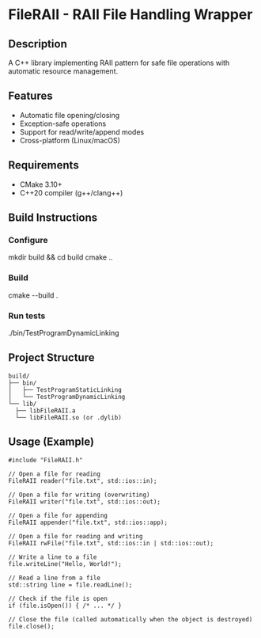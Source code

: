 # FileRAII - RAII File Handling Wrapper

## Description
A C++ library implementing RAII pattern for safe file operations with automatic resource management.

## Features
- Automatic file opening/closing
- Exception-safe operations
- Support for read/write/append modes
- Cross-platform (Linux/macOS)

## Requirements
- CMake 3.10+
- C++20 compiler (g++/clang++)

## Build Instructions

### Configure
mkdir build && cd build
cmake ..

### Build
cmake --build .

### Run tests
./bin/TestProgramDynamicLinking

## Project Structure

```plaintext
build/
├── bin/
│   ├── TestProgramStaticLinking
│   └── TestProgramDynamicLinking
└── lib/
  ├── libFileRAII.a
  └── libFileRAII.so (or .dylib)
```

## Usage (Example)

```plaintext
#include "FileRAII.h"

// Open a file for reading
FileRAII reader("file.txt", std::ios::in);

// Open a file for writing (overwriting)
FileRAII writer("file.txt", std::ios::out);

// Open a file for appending
FileRAII appender("file.txt", std::ios::app);

// Open a file for reading and writing
FileRAII rwFile("file.txt", std::ios::in | std::ios::out);

// Write a line to a file
file.writeLine("Hello, World!");

// Read a line from a file
std::string line = file.readLine();

// Check if the file is open
if (file.isOpen()) { /* ... */ }

// Close the file (called automatically when the object is destroyed)
file.close();
```
